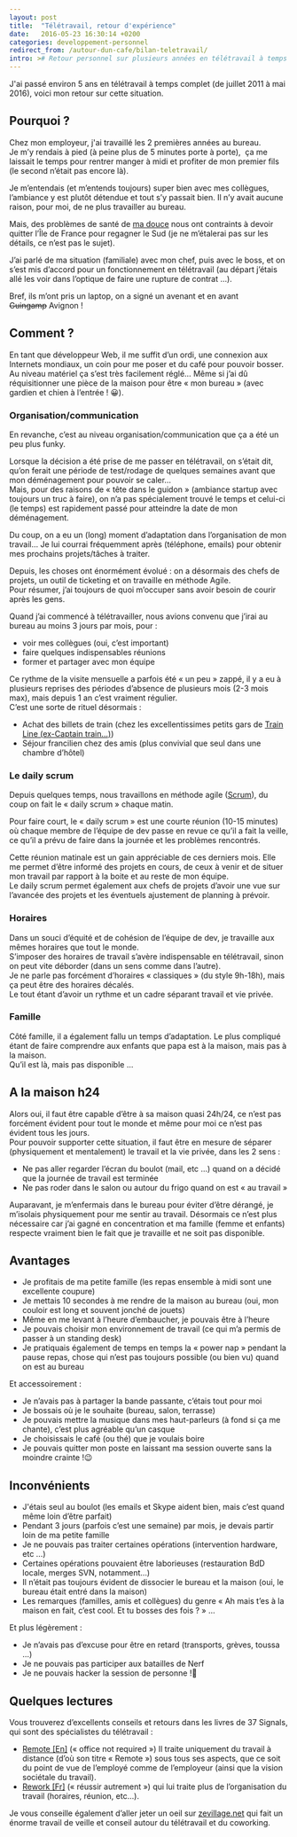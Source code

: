 ```yaml
---
layout: post
title:  "Télétravail, retour d'expérience"
date:   2016-05-23 16:30:14 +0200
categories: developpement-personnel
redirect_from: /autour-dun-cafe/bilan-teletravail/
intro: ># Retour personnel sur plusieurs années en télétravail à temps plein.
---
```

J'ai passé environ 5 ans en télétravail à temps complet (de juillet 2011 à mai 2016), voici mon retour sur cette situation.

## Pourquoi ?

Chez mon employeur, j'ai travaillé les 2 premières années au bureau.  
Je m’y rendais à pied (à peine plus de 5 minutes porte à porte),  ça me laissait le temps pour rentrer manger à midi et profiter de mon premier fils (le second n’était pas encore là).

Je m’entendais (et m’entends toujours) super bien avec mes collègues, l’ambiance y est plutôt détendue et tout s’y passait bien. Il n’y avait aucune raison, pour moi, de ne plus travailler au bureau.

Mais, des problèmes de santé de [ma douce](https://www.charlinereynaud.fr/ "Auxilliaire de puériculture et aide natale") nous ont contraints à devoir quitter l’Île de France pour regagner le Sud (je ne m’étalerai pas sur les détails, ce n’est pas le sujet).

J’ai parlé de ma situation (familiale) avec mon chef, puis avec le boss, et on s’est mis d’accord pour un fonctionnement en télétravail (au départ j’étais allé les voir dans l’optique de faire une rupture de contrat …).

Bref, ils m’ont pris un laptop, on a signé un avenant et en avant <del>Guingamp</del> Avignon !

## Comment ?

En tant que développeur Web, il me suffit d’un ordi, une connexion aux Internets mondiaux, un coin pour me poser et du café pour pouvoir bosser.  
Au niveau matériel ça s’est très facilement réglé… Même si j’ai dû réquisitionner une pièce de la maison pour être « mon bureau » (avec gardien et chien à l’entrée ! 😀).

### Organisation/communication

En revanche, c’est au niveau organisation/communication que ça a été un peu plus funky.

Lorsque la décision a été prise de me passer en télétravail, on s’était dit, qu’on ferait une période de test/rodage de quelques semaines avant que mon déménagement pour pouvoir se caler…  
Mais, pour des raisons de « tête dans le guidon » (ambiance startup avec toujours un truc à faire), on n’a pas spécialement trouvé le temps et celui-ci (le temps) est rapidement passé pour atteindre la date de mon déménagement.

Du coup, on a eu un (long) moment d’adaptation dans l’organisation de mon travail… Je lui courrai fréquemment après (téléphone, emails) pour obtenir mes prochains projets/tâches à traiter.

Depuis, les choses ont énormément évolué : on a désormais des chefs de projets, un outil de ticketing et on travaille en méthode Agile.  
Pour résumer, j’ai toujours de quoi m’occuper sans avoir besoin de courir après les gens.

Quand j’ai commencé à télétravailler, nous avions convenu que j’irai au bureau au moins 3 jours par mois, pour :

*   voir mes collègues (oui, c’est important)
*   faire quelques indispensables réunions
*   former et partager avec mon équipe

Ce rythme de la visite mensuelle a parfois été « un peu » zappé, il y a eu à plusieurs reprises des périodes d’absence de plusieurs mois (2-3 mois max), mais depuis 1 an c’est vraiment régulier.  
C’est une sorte de rituel désormais :

*   Achat des billets de train (chez les excellentissimes petits gars de [Train Line (ex-Captain train...)](https://www.trainline.fr/welcome/28da68))
*   Séjour francilien chez des amis (plus convivial que seul dans une chambre d’hôtel)

### Le daily scrum

Depuis quelques temps, nous travaillons en méthode agile ([Scrum](http://fr.wikipedia.org/wiki/Scrum_(m%C3%A9thode))), du coup on fait le « daily scrum » chaque matin.

Pour faire court, le « daily scrum » est une courte réunion (10-15 minutes) où chaque membre de l’équipe de dev passe en revue ce qu’il a fait la veille, ce qu’il a prévu de faire dans la journée et les problèmes rencontrés.

Cette réunion matinale est un gain appréciable de ces derniers mois. Elle me permet d’être informé des projets en cours, de ceux à venir et de situer mon travail par rapport à la boite et au reste de mon équipe.  
Le daily scrum permet également aux chefs de projets d’avoir une vue sur l’avancée des projets et les éventuels ajustement de planning à prévoir.

### Horaires

Dans un souci d’équité et de cohésion de l’équipe de dev, je travaille aux mêmes horaires que tout le monde.  
S’imposer des horaires de travail s’avère indispensable en télétravail, sinon on peut vite déborder (dans un sens comme dans l’autre).  
Je ne parle pas forcément d’horaires « classiques » (du style 9h-18h), mais ça peut être des horaires décalés.  
Le tout étant d’avoir un rythme et un cadre séparant travail et vie privée.

### Famille

Côté famille, il a également fallu un temps d’adaptation. Le plus compliqué étant de faire comprendre aux enfants que papa est à la maison, mais pas à la maison.  
Qu’il est là, mais pas disponible …

## A la maison h24

Alors oui, il faut être capable d’être à sa maison quasi 24h/24, ce n’est pas forcément évident pour tout le monde et même pour moi ce n’est pas évident tous les jours.  
Pour pouvoir supporter cette situation, il faut être en mesure de séparer (physiquement et mentalement) le travail et la vie privée, dans les 2 sens :

*   Ne pas aller regarder l’écran du boulot (mail, etc …) quand on a décidé que la journée de travail est terminée
*   Ne pas roder dans le salon ou autour du frigo quand on est « au travail »

Auparavant, je m’enfermais dans le bureau pour éviter d’être dérangé, je m’isolais physiquement pour me sentir au travail. Désormais ce n’est plus nécessaire car j’ai gagné en concentration et ma famille (femme et enfants) respecte vraiment bien le fait que je travaille et ne soit pas disponible.

## Avantages

*   Je profitais de ma petite famille (les repas ensemble à midi sont une excellente coupure)
*   Je mettais 10 secondes à me rendre de la maison au bureau (oui, mon couloir est long et souvent jonché de jouets)
*   Même en me levant à l’heure d’embaucher, je pouvais être à l’heure
*   Je pouvais choisir mon environnement de travail (ce qui m’a permis de passer à un standing desk)
*   Je pratiquais également de temps en temps la « power nap » pendant la pause repas, chose qui n’est pas toujours possible (ou bien vu) quand on est au bureau

Et accessoirement :

*   Je n’avais pas à partager la bande passante, c’étais tout pour moi
*   Je bossais où je le souhaite (bureau, salon, terrasse)
*   Je pouvais mettre la musique dans mes haut-parleurs (à fond si ça me chante), c’est plus agréable qu’un casque
*   Je choisissais le café (ou thé) que je voulais boire
*   Je pouvais quitter mon poste en laissant ma session ouverte sans la moindre crainte !😉

## Inconvénients

*   J'étais seul au boulot (les emails et Skype aident bien, mais c’est quand même loin d’être parfait)
*   Pendant 3 jours (parfois c’est une semaine) par mois, je devais partir loin de ma petite famille
*   Je ne pouvais pas traiter certaines opérations (intervention hardware, etc …)
*   Certaines opérations pouvaient être laborieuses (restauration BdD locale, merges SVN, notamment…)
*   Il n’était pas toujours évident de dissocier le bureau et la maison (oui, le bureau était entré dans la maison)
*   Les remarques (familles, amis et collègues) du genre « Ah mais t’es à la maison en fait, c’est cool. Et tu bosses des fois ? » …

Et plus légèrement :

*   Je n’avais pas d’excuse pour être en retard (transports, grèves, toussa …)
*   Je ne pouvais pas participer aux batailles de Nerf
*   Je ne pouvais hacker la session de personne !🙁

## Quelques lectures

Vous trouverez d’excellents conseils et retours dans les livres de 37 Signals, qui sont des spécialistes du télétravail :

*   [Remote [En]](http://www.amazon.fr/gp/product/B00CZ7OC46/ref=as_li_ss_tl?ie=UTF8&camp=1642&creative=19458&creativeASIN=B00CZ7OC46&linkCode=as2&tag=exploraenherb-21) (« office not required »)
    Il traite uniquement du travail à distance (d’où son titre « Remote ») sous tous ses aspects, que ce soit du point de vue de l’employé comme de l’employeur (ainsi que la vision sociétale du travail).
*   [Rework [Fr]](http://www.amazon.fr/gp/product/284001713X/ref=as_li_ss_tl?ie=UTF8&camp=1642&creative=19458&creativeASIN=284001713X&linkCode=as2&tag=exploraenherb-21) (« réussir autrement ») qui lui traite plus de l’organisation du travail (horaires, réunion, etc…).

Je vous conseille également d’aller jeter un oeil sur [zevillage.net](http://www.zevillage.net/categories/teletravail/) qui fait un énorme travail de veille et conseil autour du télétravail et du coworking.
